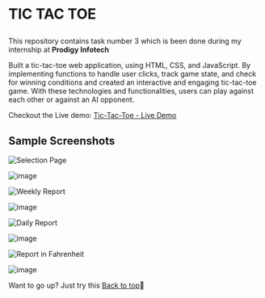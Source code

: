 # <p id="top">TIC TAC TOE</p>

This repository contains task number 3 which is been done during my internship at <b>Prodigy Infotech</b>

Built a tic-tac-toe web application, using HTML, CSS, and JavaScript. By implementing functions to handle user clicks, track game state, and check for winning conditions and created an interactive and engaging tic-tac-toe game. With these technologies and functionalities, users can play against each other or against an AI opponent.

Checkout the Live demo: <a href="https://nought-o-and-cross-x.netlify.app/">Tic-Tac-Toe - Live Demo</a>

## Sample Screenshots

![Selection Page](https://img.shields.io/badge/Selection&nbsp;Page-%230078D4?style=flat&colorB=%23A3E635)

![image](![image](https://github.com/user-attachments/assets/834055ff-eb44-4530-a246-c2815691f99e))


![Weekly Report](https://img.shields.io/badge/Weekly&nbsp;Report-%230078D4?style=flat&colorB=%23A3E635)

![image](https://github.com/user-attachments/assets/00fd04fb-3eba-4527-b0bb-e8e1af077b47)


![Daily Report](https://img.shields.io/badge/Daily&nbsp;Report-%230078D4?style=flat&colorB=%23A3E635)

![image](https://github.com/user-attachments/assets/55003982-f17c-4972-a705-11b246bac59c)


![Report in Fahrenheit](https://img.shields.io/badge/Report&nbsp;in&nbsp;Fahrenheit-%230078D4?style=flat&colorB=%23A3E635)

![image](https://github.com/user-attachments/assets/5b92eae3-d6ac-40d1-84a7-97178cbffdda)

Want to go up? Just try this <a href="#top">Back to top</a>🚀

